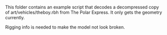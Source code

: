 This folder contains an example script that decodes a decompressed copy of art/vehicles/theboy.rbh from The Polar Express. It only gets the geometry currently.

Rigging info is needed to make the model not look broken.
